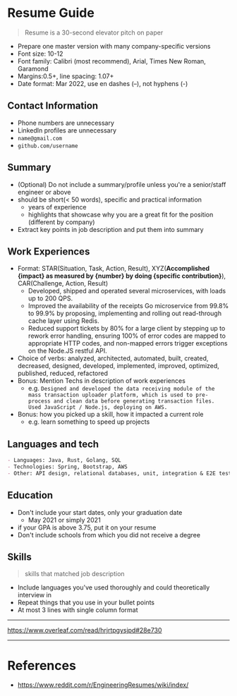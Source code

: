 # Resume Guide
> Resume is a 30-second elevator pitch on paper

- Prepare one master version with many company-specific versions
- Font size: 10-12
- Font family: Calibri (most recommend), Arial, Times New Roman, Garamond
- Margins:0.5+, line spacing: 1.07+
- Date format: Mar 2022, use en dashes (–), not hyphens (-)

## Contact Information

- Phone numbers are unnecessary
- LinkedIn profiles are unnecessary
- `name@gmail.com`
- `github.com/username`

## Summary

- (Optional) Do not include a summary/profile unless you're a senior/staff engineer or above
- should be short(< 50 words), specific and practical information
  - years of experience
  - highlights that showcase why you are a great fit for the position (different by company)
- Extract key points in job description and put them into summary


## Work Experiences

- Format: STAR(Situation, Task, Action, Result), XYZ(**Accomplished {impact} as measured by {number} by doing {specific contribution}**), CAR(Challenge, Action, Result)
  - Developed, shipped and operated several microservices, with loads up to 200 QPS.
  - Improved the availability of the receipts Go microservice from 99.8% to 99.9% by proposing, implementing and rolling out read-through cache layer using Redis.
  - Reduced support tickets by 80% for a large client by stepping up to rework error handling,  ensuring 100% of error codes are mapped to appropriate HTTP codes, and non-mapped errors trigger exceptions on the Node.JS restful API.
- Choice of verbs: analyzed, architected, automated, built, created, decreased, designed, developed, implemented, improved, optimized, published, reduced, refactored
- Bonus: Mention Techs in description of work experiences
  - e.g. `Designed and developed the data receiving module of the mass transaction uploader platform, which is used to pre-process and clean data before generating transaction files. Used JavaScript / Node.js, deploying on AWS.
  `
- Bonus: how you picked up a skill, how it impacted a current role 
  - e.g. learn something to speed up projects

## Languages and tech

```markdown
- Languages: Java, Rust, Golang, SQL
- Technologies: Spring, Bootstrap, AWS
- Other: API design, relational databases, unit, integration & E2E testing
```

## Education

- Don't include your start dates, only your graduation date
  - May 2021 or simply 2021
- if your GPA is above 3.75, put it on your resume
- Don't include schools from which you did not receive a degree

## Skills
> skills that matched job description

- Include languages you've used thoroughly and could theoretically interview in
- Repeat things that you use in your bullet points
- At most 3 lines with single column format


---

https://www.overleaf.com/read/hrjrtpgysjpd#28e730

---

# References

- https://www.reddit.com/r/EngineeringResumes/wiki/index/

